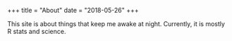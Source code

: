 +++
title = "About"
date = "2018-05-26"
+++

This site is about things that keep me awake at night. Currently, it is mostly R stats and science.
